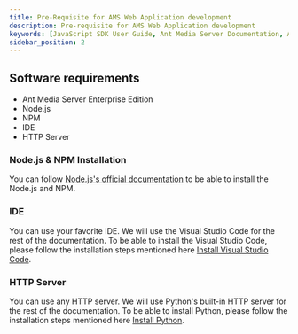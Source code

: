 ```yaml
---
title: Pre-Requisite for AMS Web Application development
description: Pre-requisite for AMS Web Application development 
keywords: [JavaScript SDK User Guide, Ant Media Server Documentation, Ant Media Server Tutorials]
sidebar_position: 2
---
```


## Software requirements

*   Ant Media Server Enterprise Edition
*   Node.js
*   NPM
*   IDE
*   HTTP Server

### Node.js & NPM Installation

You can follow [Node.js's official documentation](https://nodejs.org/en/learn/getting-started/how-to-install-nodejs) to be able to install the Node.js and NPM.

### IDE

You can use your favorite IDE. We will use the Visual Studio Code for the rest of the documentation. To be able to install the Visual Studio Code, please follow the installation steps mentioned here [Install Visual Studio Code](https://code.visualstudio.com/docs/setup/setup-overview).

### HTTP Server

You can use any HTTP server. We will use Python's built-in HTTP server for the rest of the documentation. To be able to install Python, please follow the installation steps mentioned here [Install Python](https://www.python.org/downloads/).
